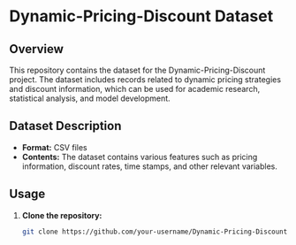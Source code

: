 # Dynamic-Pricing-Discount Dataset

## Overview
This repository contains the dataset for the Dynamic-Pricing-Discount project. The dataset includes records related to dynamic pricing strategies and discount information, which can be used for academic research, statistical analysis, and model development.

## Dataset Description
- **Format:** CSV files
- **Contents:** The dataset contains various features such as pricing information, discount rates, time stamps, and other relevant variables.

## Usage
1. **Clone the repository:**
   ```bash
   git clone https://github.com/your-username/Dynamic-Pricing-Discount.git

